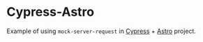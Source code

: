 # Cypress-Astro

Example of using `mock-server-request` in [Cypress](https://www.cypress.io/) + [Astro](https://astro.build/) project.